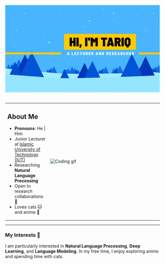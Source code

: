 <div align="center">
  <img src="https://github.com/tariquzzamanf/tariquzzamanf/blob/main/hi%20im%20tariq.jpg?raw=true" alt="Banner image" width="800">

  <br>
  <br>
</div>

<div align="center">
  <table>
    <tr>
      <td>
        <h2> About Me </h2>
        <ul>
          <li><b>Pronouns</b>: He | Him</li>
          <li>Junior Lecturer at <a href="https://www.iutoic-dhaka.edu">Islamic University of Technology (IUT)</a></li>
          <li>Researching <b>Natural Language Processing</b></li>
          <li>Open to research collaborations 🤝</li>
          <li>Loves cats 🐱 and anime 🎥</li>
        </ul>
      </td>
      <td>
        <img src="https://media.giphy.com/media/iIqmM5tTjmpOB9mpbn/giphy.gif" alt="Coding gif" width="350" align="right">
      </td>
    </tr>
  </table>
</div>

---

<div align="center">
  
<!-- Add your social links or remove this section if not needed -->
<!-- [<img src="https://seeklogo.com/images/L/linkedin-in-icon-logo-2E34704F04-seeklogo.com.png" width="3.5%"/>](https://www.linkedin.com/in/your-profile) &nbsp;
<a href="mailto:your-email@example.com"> <img src="https://seeklogo.com/images/G/gmail-logo-B9EE8C51F1-seeklogo.com.png" width="3.5%"/> &nbsp;
[<img src="https://seeklogo.com/images/T/twitter-2012-positive-logo-916EDF1309-seeklogo.com.png" width="3.5%"/>](https://twitter.com/your-profile) -->

</div>

### My Interests 💜
I am particularly interested in **Natural Language Processing**, **Deep Learning**, and **Language Modeling**. In my free time, I enjoy exploring anime and spending time with cats.

